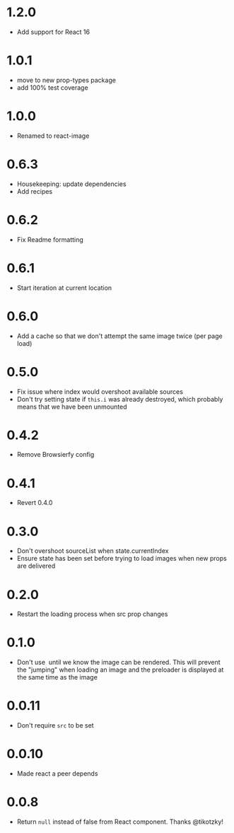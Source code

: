 1.2.0
===
* Add support for React 16

1.0.1
===
* move to new prop-types package
* add 100% test coverage

1.0.0
===
* Renamed to react-image

0.6.3
===
* Housekeeping: update dependencies
* Add recipes

0.6.2
===
* Fix Readme formatting

0.6.1
===
* Start iteration at current location

0.6.0
===
* Add a cache so that we don't attempt the same image twice (per page load)

0.5.0
===
* Fix issue where index would overshoot available sources
* Don't try setting state if `this.i` was already destroyed, which probably means that we have been unmounted

0.4.2
===
* Remove Browsierfy config

0.4.1
===
* Revert 0.4.0

0.3.0
===
* Don't overshoot sourceList when state.currentIndex
* Ensure state has been set before trying to load images when new props are delivered

0.2.0
===
* Restart the loading process when src prop changes

0.1.0
===
* Don't use <img> until we know the image can be rendered. This will prevent the "jumping"
when loading an image and the preloader is displayed at the same time as the image

0.0.11
===
* Don't require `src` to be set

0.0.10
===
* Made react a peer depends

0.0.8
===

* Return `null` instead of false from React component. Thanks @tikotzky!
